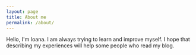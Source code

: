 ```yaml
---
layout: page
title: About me
permalink: /about/
---
```



Hello, I'm Ioana. I am always trying to learn and improve myself. I hope that describing my experiences will help some people who read my blog.
